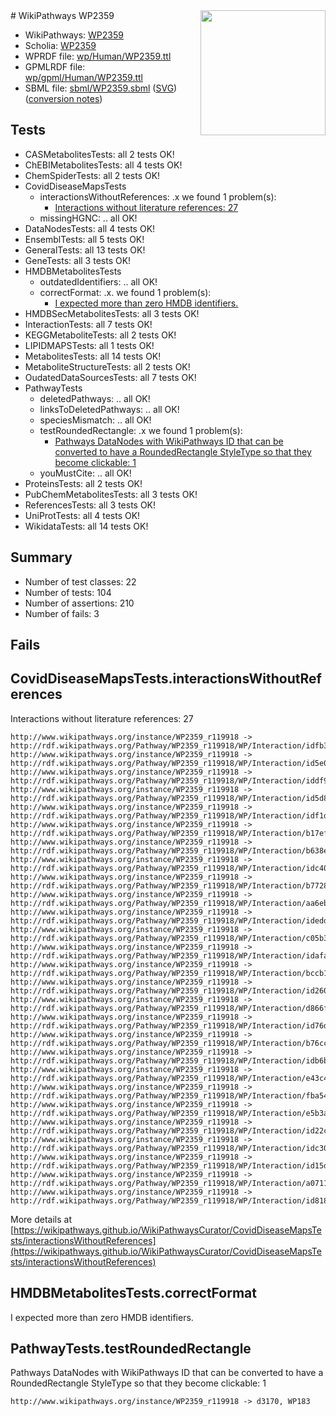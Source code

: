 <img style="float: right; width: 200px" src="../logo.png" />
# WikiPathways WP2359

* WikiPathways: [WP2359](https://identifiers.org/wikipathways:WP2359)
* Scholia: [WP2359](https://scholia.toolforge.org/wikipathways/WP2359)
* WPRDF file: [wp/Human/WP2359.ttl](../wp/Human/WP2359.ttl)
* GPMLRDF file: [wp/gpml/Human/WP2359.ttl](../wp/gpml/Human/WP2359.ttl)
* SBML file: [sbml/WP2359.sbml](../sbml/WP2359.sbml) ([SVG](../sbml/WP2359.svg)) ([conversion notes](../sbml/WP2359.txt))

## Tests
* CASMetabolitesTests: all 2 tests OK!
* ChEBIMetabolitesTests: all 4 tests OK!
* ChemSpiderTests: all 2 tests OK!
* CovidDiseaseMapsTests
    * interactionsWithoutReferences: .x we found 1 problem(s):
        * [Interactions without literature references: 27](#9701cd07)
    * missingHGNC: .. all OK!
* DataNodesTests: all 4 tests OK!
* EnsemblTests: all 5 tests OK!
* GeneralTests: all 13 tests OK!
* GeneTests: all 3 tests OK!
* HMDBMetabolitesTests
    * outdatedIdentifiers: .. all OK!
    * correctFormat: .x. we found 1 problem(s):
        * [I expected more than zero HMDB identifiers.](#ad154c1e)
* HMDBSecMetabolitesTests: all 3 tests OK!
* InteractionTests: all 7 tests OK!
* KEGGMetaboliteTests: all 2 tests OK!
* LIPIDMAPSTests: all 1 tests OK!
* MetabolitesTests: all 14 tests OK!
* MetaboliteStructureTests: all 2 tests OK!
* OudatedDataSourcesTests: all 7 tests OK!
* PathwayTests
    * deletedPathways: .. all OK!
    * linksToDeletedPathways: .. all OK!
    * speciesMismatch: .. all OK!
    * testRoundedRectangle: .x we found 1 problem(s):
        * [Pathways DataNodes with WikiPathways ID that can be converted to have a RoundedRectangle StyleType so that they become clickable: 1](#9fbad3cb)
    * youMustCite: .. all OK!
* ProteinsTests: all 2 tests OK!
* PubChemMetabolitesTests: all 3 tests OK!
* ReferencesTests: all 3 tests OK!
* UniProtTests: all 4 tests OK!
* WikidataTests: all 14 tests OK!


## Summary

* Number of test classes: 22
* Number of tests: 104
* Number of assertions: 210
* Number of fails: 3

## Fails

<a name="9701cd07" />

## CovidDiseaseMapsTests.interactionsWithoutReferences

Interactions without literature references: 27
```
http://www.wikipathways.org/instance/WP2359_r119918 -> http://rdf.wikipathways.org/Pathway/WP2359_r119918/WP/Interaction/idfb3f1027
http://www.wikipathways.org/instance/WP2359_r119918 -> http://rdf.wikipathways.org/Pathway/WP2359_r119918/WP/Interaction/id5e09ec06
http://www.wikipathways.org/instance/WP2359_r119918 -> http://rdf.wikipathways.org/Pathway/WP2359_r119918/WP/Interaction/iddf91308
http://www.wikipathways.org/instance/WP2359_r119918 -> http://rdf.wikipathways.org/Pathway/WP2359_r119918/WP/Interaction/id5d8a7cef
http://www.wikipathways.org/instance/WP2359_r119918 -> http://rdf.wikipathways.org/Pathway/WP2359_r119918/WP/Interaction/idf1d4bb7b
http://www.wikipathways.org/instance/WP2359_r119918 -> http://rdf.wikipathways.org/Pathway/WP2359_r119918/WP/Interaction/b17ef
http://www.wikipathways.org/instance/WP2359_r119918 -> http://rdf.wikipathways.org/Pathway/WP2359_r119918/WP/Interaction/b638e
http://www.wikipathways.org/instance/WP2359_r119918 -> http://rdf.wikipathways.org/Pathway/WP2359_r119918/WP/Interaction/idc4098cc0
http://www.wikipathways.org/instance/WP2359_r119918 -> http://rdf.wikipathways.org/Pathway/WP2359_r119918/WP/Interaction/b7728
http://www.wikipathways.org/instance/WP2359_r119918 -> http://rdf.wikipathways.org/Pathway/WP2359_r119918/WP/Interaction/aa6eb
http://www.wikipathways.org/instance/WP2359_r119918 -> http://rdf.wikipathways.org/Pathway/WP2359_r119918/WP/Interaction/ideddc2e0b
http://www.wikipathways.org/instance/WP2359_r119918 -> http://rdf.wikipathways.org/Pathway/WP2359_r119918/WP/Interaction/c05b3
http://www.wikipathways.org/instance/WP2359_r119918 -> http://rdf.wikipathways.org/Pathway/WP2359_r119918/WP/Interaction/idafae641f
http://www.wikipathways.org/instance/WP2359_r119918 -> http://rdf.wikipathways.org/Pathway/WP2359_r119918/WP/Interaction/bccb1
http://www.wikipathways.org/instance/WP2359_r119918 -> http://rdf.wikipathways.org/Pathway/WP2359_r119918/WP/Interaction/id26037273
http://www.wikipathways.org/instance/WP2359_r119918 -> http://rdf.wikipathways.org/Pathway/WP2359_r119918/WP/Interaction/d866f
http://www.wikipathways.org/instance/WP2359_r119918 -> http://rdf.wikipathways.org/Pathway/WP2359_r119918/WP/Interaction/id76d59d76
http://www.wikipathways.org/instance/WP2359_r119918 -> http://rdf.wikipathways.org/Pathway/WP2359_r119918/WP/Interaction/b76cc
http://www.wikipathways.org/instance/WP2359_r119918 -> http://rdf.wikipathways.org/Pathway/WP2359_r119918/WP/Interaction/idb6bc199f
http://www.wikipathways.org/instance/WP2359_r119918 -> http://rdf.wikipathways.org/Pathway/WP2359_r119918/WP/Interaction/e43c4
http://www.wikipathways.org/instance/WP2359_r119918 -> http://rdf.wikipathways.org/Pathway/WP2359_r119918/WP/Interaction/fba54
http://www.wikipathways.org/instance/WP2359_r119918 -> http://rdf.wikipathways.org/Pathway/WP2359_r119918/WP/Interaction/e5b3a
http://www.wikipathways.org/instance/WP2359_r119918 -> http://rdf.wikipathways.org/Pathway/WP2359_r119918/WP/Interaction/id22cc9d73
http://www.wikipathways.org/instance/WP2359_r119918 -> http://rdf.wikipathways.org/Pathway/WP2359_r119918/WP/Interaction/idc3026e82
http://www.wikipathways.org/instance/WP2359_r119918 -> http://rdf.wikipathways.org/Pathway/WP2359_r119918/WP/Interaction/id15d49310
http://www.wikipathways.org/instance/WP2359_r119918 -> http://rdf.wikipathways.org/Pathway/WP2359_r119918/WP/Interaction/a0711
http://www.wikipathways.org/instance/WP2359_r119918 -> http://rdf.wikipathways.org/Pathway/WP2359_r119918/WP/Interaction/id818a45e
```

More details at [https://wikipathways.github.io/WikiPathwaysCurator/CovidDiseaseMapsTests/interactionsWithoutReferences](https://wikipathways.github.io/WikiPathwaysCurator/CovidDiseaseMapsTests/interactionsWithoutReferences)

<a name="ad154c1e" />

## HMDBMetabolitesTests.correctFormat

I expected more than zero HMDB identifiers.
<a name="9fbad3cb" />

## PathwayTests.testRoundedRectangle

Pathways DataNodes with WikiPathways ID that can be converted to have a RoundedRectangle StyleType so that they become clickable: 1
```
http://www.wikipathways.org/instance/WP2359_r119918 -> d3170, WP183
 ```

